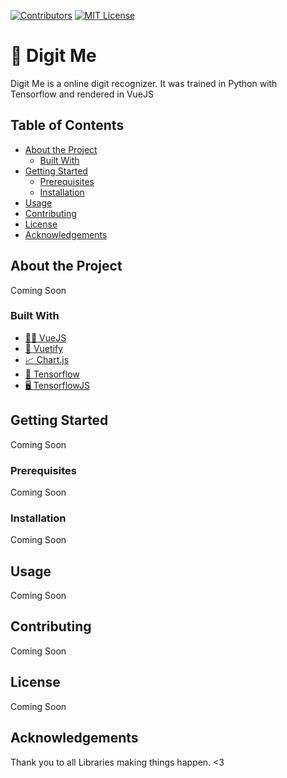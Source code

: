 [![Contributors][contributors-shield]]()
[![MIT License][license-shield]][license-url]

# 🤖 Digit Me

Digit Me is a online digit recognizer. It was trained in Python with Tensorflow and rendered in VueJS



## Table of Contents

* [About the Project](#about-the-project)
  * [Built With](#built-with)
* [Getting Started](#getting-started)
  * [Prerequisites](#prerequisites)
  * [Installation](#installation)
* [Usage](#usage)
* [Contributing](#contributing)
* [License](#license)
* [Acknowledgements](#acknowledgements)



## About the Project

Coming Soon



### Built With

* [👨‍💻 VueJS](https://vuejs.org) 
* [📁 Vuetify](https://vuetifyjs.com/en/)
* [📈 Chart.js](https://www.chartjs.org/)
* [🤖 Tensorflow](https://www.tensorflow.org/)
* [🖥 TensorflowJS](https://js.tensorflow.org/)



## Getting Started

Coming Soon



### Prerequisites

Coming Soon



### Installation

Coming Soon



## Usage

Coming Soon



## Contributing

Coming Soon



## License

Coming Soon



## Acknowledgements

Thank you to all Libraries making things happen. <3



<!-- MARKDOWN LINKS -->
[contributors-shield]: https://img.shields.io/badge/contributors-1-orange.svg?style=flat-square
[license-shield]: https://img.shields.io/badge/license-MIT-blue.svg?style=flat-square
[license-url]: https://choosealicense.com/licenses/mit
